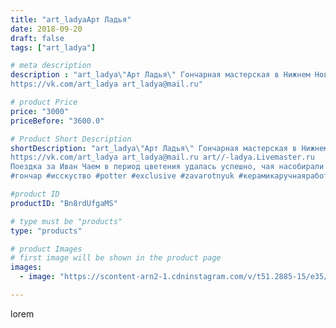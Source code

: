 ```yaml
---
title: "art_ladyaАрт Ладья"
date: 2018-09-20
draft: false
tags: ["art_ladya"]

# meta description
description : "art_ladya\"Арт Ладья\" Гончарная мастерская в Нижнем Новгороде. Изготовление керамики и мастер//-классы по обучению. 
https://vk.com/art_ladya art_ladya@mail.ru"

# product Price
price: "3000"
priceBefore: "3600.0"

# Product Short Description
shortDescription: "art_ladya\"Арт Ладья\" Гончарная мастерская в Нижнем Новгороде. Изготовление керамики и мастер//-классы по обучению. 
https://vk.com/art_ladya art_ladya@mail.ru art//-ladya.Livemaster.ru 
Поездка за Иван Чаем в период цветения удалась успешно, чая насобирали много, даже получилось искупаться в чистой реке Пьяна,,, так что Уважаемые друзья будем Вас угощать в нашей гончарной мастерской вкусным и полезным Иван Чаем, зима длинная, но и чая тоже много!!! Пора приступать к ферментации самого чудного и полезного, а главное вкусного Иван Чая!!!
#гончар #исскуство #potter #exclusive #zavarotnyuk #керамикаручнаяработа #керамиканазаказ #handmade #керамика #гончарнаяпосуда #эксклюзивнаякерамика #painter #decor #ceramicar #nntoday #иванчай #сбориванчая #earthenware #ceramic #design #лето #ceramicart #заварочныйчайник #clay #авторскаякерамика"

#product ID
productID: "Bn8rdUfgaMS"

# type must be "products"
type: "products"

# product Images
# first image will be shown in the product page
images:
  - image: "https://scontent-arn2-1.cdninstagram.com/v/t51.2885-15/e35/40039421_254594191793404_5933807194054803717_n.jpg?se=8&tp=1&_nc_ht=scontent-arn2-1.cdninstagram.com&_nc_cat=104&_nc_ohc=igghWYrk6DYAX96m3gU&ccb=7-4&oh=49367659eed45192b0b47df8cb2e4429&oe=6082F6E7&_nc_sid=86f79a&ig_cache_key=MTg3MjU2MjY3NTk0NzUxMjU5NA%3D%3D.2-ccb7-4"

---
```

lorem
